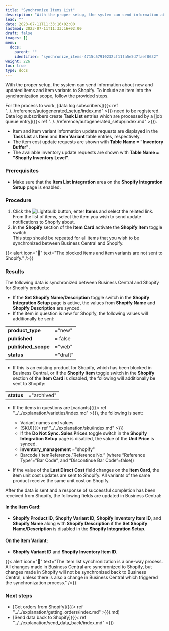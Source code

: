 ```yaml
---
title: "Synchronize Items List"
description: "With the proper setup, the system can send information about new and updated items and item variants to Shopify."
lead: ""
date: 2023-07-11T11:33:16+02:00
lastmod: 2023-07-11T11:33:16+02:00
draft: false
images: []
menu:
  docs:
    parent: ""
    identifier: "synchronize_items-4715c57910232cf11fa5e5d7faef0632"
weight: 226
toc: true
type: docs
---
```


With the proper setup, the system can send information about new and updated items and item variants to Shopify. To include an item into the synchronization scope, follow the provided steps.

For the process to work, [data log subscribers]({{< ref "../../reference/autogenerated_setup/index.md" >}}) need to be registered. Data log subscribers create **Task List** entries which are processed by a [job queue entry]({{< ref "../../reference/autogenerated_setup/index.md" >}}).

- Item and item variant information update requests are displayed in the **Task List** as **Item** and **Item Variant** table entries, respectively. 
- The item cost update requests are shown with **Table Name = "Inventory Buffer"**.
- The available inventory update requests are shown with **Table Name = "Shopify  Inventory Level"**.

### Prerequisites

- Make sure that the **Item List Integration** area on the **Shopify Integration Setup** page is enabled.

### Procedure

1. Click the ![Lightbulb](Lightbulb_icon.PNG) button, enter **Items** and select the related link.     
   From the list of items, select the item you wish to send update notifications to Shopify about.
2. In the **Shopify** section of the **Item Card** activate the **Shopify Item** toggle switch.      
   This step should be repeated for all items that you wish to be synchronized between Business Central and Shopify. 

{{< alert icon="📝" text="The blocked items and item variants are not sent to Shopify." />}}

### Results

The following data is synchronized between Business Central and Shopify for Shopify products:

- If the **Set Shopify Name/Description** toggle switch in the **Shopify Integration Setup** page is active, the values from **Shopify Name** and **Shopify Description** are synced. 
- If the item in question is new for Shopify, the following values will additionally be sent: 

|                 |          |
|-----------------|----------|
| **product_type**    | ="new"   |
| **published**       | = false  |
| **published_scope** | ="web"   |
| **status**          | ="draft" |

- If this is an existing product for Shopify, which has been blocked in Business Central, or if the **Shopify Item** toggle switch in the **Shopify** section of the **Item Card** is disabled, the following will additionally be sent to Shopify:

|                 |             |
|-----------------|-------------|
| **status**      | ="archived" |

- If the items in questions are [variants]({{< ref "../../explanation/varieties/index.md" >}}), the following is sent:

   - Variant names and values
   - [SKU]({{< ref "../../explanation/sku/index.md" >}})
   - If the **Do Not Sync. Sales Prices** toggle switch in the **Shopify Integration Setup** page is disabled, the value of the **Unit Price** is synced.
   - **inventory_management** ="shopify"
   - Barcode (ItemReference.”Reference No.” (where “Reference Type”=”Bar Code”, and “Discontinue Bar Code”=false))

- If the value of the **Last Direct Cost** field changes on the **Item Card**, the item unit cost updates are sent to Shopify. All variants of the same product receive the same unit cost on Shopify.
   
After the data is sent and a response of successful completion has been received from Shopify, the following fields are updated in Business Central:

#### In the **Item Card**:

- **Shopify Product ID**, **Shopify Variant ID**, **Shopify Inventory Item ID**, and **Shopify Name** along with **Shopify Description** if the **Set Shopify Name/Description** is disabled in the **Shopify Integration Setup**.

#### On the **Item Variant**:

- **Shopify Variant ID** and **Shopify Inventory Item ID**.

{{< alert icon="📝" text="The item list synchronization is a one-way process. All changes made in Business Central are synchronized to Shopify, but changes made in Shopify will not be synchronized back to Business Central, unless there is also a change in Business Central which triggered the synchronization process." />}}

### Next steps

- [Get orders from Shopify](({{< ref "../../explanation/getting_orders/index.md" >}}).md)
- [Send data back to Shopify]({{< ref "../../explanation/send_data_back/index.md" >}})

















